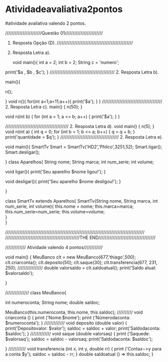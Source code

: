 # Atividadeavaliativa2pontos
#atividade avaliativa valendo 2 pontos.


 ///////////////////////Questão 01////////////////////////
 
1. Resposta  Opção (D).
////////////////////////////////////////////////
2. Resposta Letra a).

   void main(){
  int a = 2; 
  int b = 2;
  String c = 'numero'; 
  
 print('$a , $b , $c'); 
}
/////////////////////////////////////////
2.  Resposta Letra b).

main(){
  
n();
  
}
void n(){
  for(int a=1;a<11;a++){
    print('$a');
  }
}
//////////////////////////////////////
2.  Resposta Letra c).
 main() {
  n(50);
}

void n(int b) {
  for (int a = 1; a <= b; a++) {
    print('$a');
  }
}

////////////////////////////////////////
2.  Resposta Letra d).
void main() {
  n(5);
}
void n(int a) {
  int q = 0;
  for (int b = 1; b <= a; b++) {
    q = q + b;
  }
  print('quantidade = $q');
}
/////////////////////////////////////
2.  Resposta Letra e).

void main(){
  SmartTv Smart = SmartTv('HD2','Philco',3251,52);
  Smart.ligar();
  Smart.desligar();

  
}
class Aparelhos{
  String nome;
  String marca;
  int num_serie;
  int volume;
  
  void ligar(){
    print('Seu aparelho $nome ligou!');
  }
  
  void desligar(){
    print('Seu aparelho $nome desligou!');
  }
  

  
  
}

class SmartTv extends Aparelhos{
  SmartTv(String nome, String marca, int num_serie, int volume){
    this.nome = nome;
    this.marca=marca;
    this.num_serie=num_serie;
    this.volume=volume;  
  }  
}



////////////////////////////////////////////////////////////////////////////////////////
///////////////////////////////////////////////THE END////////////////////////////////////


///////////// Atividade valendo 4 pontos////////////


void main() {
 MeuBanco clt = new MeuBanco(677,'thiago',500);
 clt.criarconta();
 clt.deposito(50);
 clt.saque(30);
 clt.transferencia(677, 231, 250);
  ////////////////
 double valorsaldo = clt.saldoatual();
 print('Saldo atual: $valorsaldo');
  
}

///////////////
class MeuBanco{
  
  int numeroconta;
  String nome;
  double saldoc;
  
  MeuBanco(this.numeroconta, this.nome, this.saldoc);
  //////////
   void criarconta () {
     print ('Nome:$nome');
     print ('Númerodaconta: $numeroconta');
   }
  /////////////
  void deposito (double valor) {
    print('Depositovalor: $valor');
    saldoc = saldoc + valor;
    print('Saldodaconta: $saldoc');
  }
  /////////////
  void saque (double valorsaq) {
    print ('Saquede: $valorsaq');
    saldoc = saldoc - valorsaq;
    print('Saldodaconta: $saldoc');
    
  }
  ///////////
  void transferencia (int x, int y, double rr) {
    print ('Conta$x ->$y para a conta $y');
    saldoc = saldoc - rr;
  }
  double saldoatual () => this.saldoc;
}



